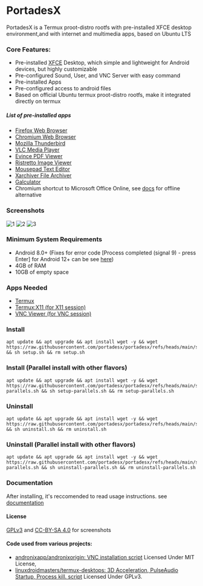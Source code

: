 # PortadesX

PortadesX is a Termux proot-distro rootfs with pre-installed XFCE desktop environment,and with internet and multimedia apps, based on Ubuntu LTS 

### Core Features:

- Pre-installed [XFCE](https://xfce.org) Desktop, which simple and lightweight for Android devices, but highly customizable
- Pre-configured Sound, User, and VNC Server with easy command
- Pre-installed Apps
- Pre-configured access to android files
- Based on official Ubuntu termux proot-distro rootfs, make it integrated directly on termux

##### List of pre-installed apps
- [Firefox Web Browser](https://www.firefox.com/en-US/)
- [Chromium Web Browser](https://chromium.org)
- [Mozilla Thunderbird](https://thunderbird.net)
- [VLC Media Player](https://www.videolan.org/vlc/)
- [Evince PDF Viewer](https://wiki.gnome.org/Apps/Evince)
- [Ristretto Image Viewer](https://docs.xfce.org/apps/ristretto/start)
- [Mousepad Text Editor](https://docs.xfce.org/apps/mousepad/start)
- [Xarchiver File Archiver](https://github.com/ib/xarchiver)
- [Galculator](https://launchpad.net/ubuntu/+source/galculator)
- Chromium shortcut to Microsoft Office Online, see [docs](https://github.com/portadesx/portadesx/blob/main/docs%2FREADME.md) for offline alternative 

### Screenshots
![1](https://raw.githubusercontent.com/portadesx/portadesx-screenshots/main/24.04/xfce/desktop.jpg)
![2](https://raw.githubusercontent.com/portadesx/portadesx-screenshots/main/24.04/xfce/app1.jpg)
![3](https://raw.githubusercontent.com/portadesx/portadesx-screenshots/main/24.04/xfce/vnc.jpg)

### Minimum System Requirements
- Android 8.0+ (Fixes for error code [Process completed (signal 9) - press Enter] for Android 12+ can be see [here](https://github.com/agnostic-apollo/Android-Docs/blob/master/en/docs/apps/processes/phantom-cached-and-empty-processes.md#internal-details-for-android-14-and-higher))
- 4GB of RAM
- 10GB of empty space

### Apps Needed
-  [Termux](https://github.com/termux/termux-app/releases/)
- [Termux:X11 (for X11 session)](https://github.com/termux/termux-x11)
- [VNC Viewer (for VNC session)](https://play.google.com/store/apps/details?id=com.realvnc.viewer.android)

### Install 

    apt update && apt upgrade && apt install wget -y && wget https://raw.githubusercontent.com/portadesx/portadesx/refs/heads/main/scripts/setup.sh && sh setup.sh && rm setup.sh

### Install (Parallel install with other flavors)

    apt update && apt upgrade && apt install wget -y && wget https://raw.githubusercontent.com/portadesx/portadesx/refs/heads/main/scripts/setup-parallels.sh && sh setup-parallels.sh && rm setup-parallels.sh

### Uninstall

    apt update && apt upgrade && apt install wget -y && wget https://raw.githubusercontent.com/portadesx/portadesx/refs/heads/main/scripts/uninstall.sh && sh uninstall.sh && rm uninstall.sh

### Uninstall (Parallel install with other flavors)

    apt update && apt upgrade && apt install wget -y && wget https://raw.githubusercontent.com/portadesx/portadesx/refs/heads/main/scripts/uninstall-parallels.sh && sh uninstall-parallels.sh && rm uninstall-parallels.sh

### Documentation
After installing, it's reccomended to read usage instructions. see [documentation](https://github.com/portadesx/portadesx/blob/main/docs/README.md)

#### License
[GPLv3](https://github.com/portadesx/portadesx/blob/main/LICENSE) and [CC-BY-SA 4.0](https://github.com/portadesx/portadesx-screenshots/blob/main/LICENSE.md) for screenshots
    
#### Code used from various projects:
- [andronixapp/andronixorigin: VNC installation script](https://github.com/AndronixApp/AndronixOrigin) Licensed Under MIT License,
- [linuxdroidmasters/termux-desktops: 3D Acceleration, PulseAudio Startup, Process kill. script](https://github.com/LinuxDroidMaster/Termux-Desktops) Licensed Under GPLv3.